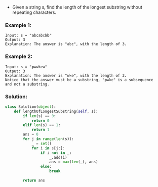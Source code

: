 - Given a string s, find the length of the longest substring without repeating characters. 

### Example 1:
```
Input: s = "abcabcbb"
Output: 3
Explanation: The answer is "abc", with the length of 3.
```
### Example 2:
```
Input: s = "pwwkew"
Output: 3
Explanation: The answer is "wke", with the length of 3.
Notice that the answer must be a substring, "pwke" is a subsequence and not a substring.
```

### Solution: 
```python
class Solution(object):
    def lengthOfLongestSubstring(self, s):
        if len(s) == 0:
            return 0
        elif len(s) == 1:
            return 1
        ans = 0
        for j in range(len(s)):
            _ = set()
            for i in s[j:]:
                if i not in _:
                    _.add(i)
                    ans = max(len(_), ans)
                else:
                    break
                
        return ans
```